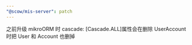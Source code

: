 ```yaml
---
"@scow/mis-server": patch
---
```


之前升级 mikroORM 时 cascade: [Cascade.ALL]属性会在删除 UserAccount 时把 User 和 Account 也删掉
